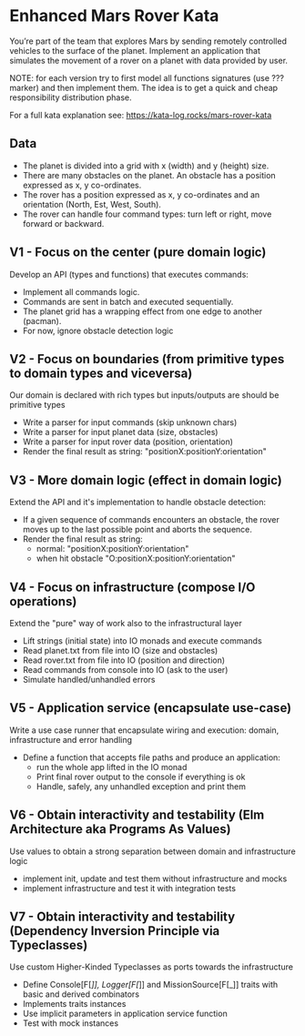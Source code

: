 # Enhanced Mars Rover Kata

You’re part of the team that explores Mars by sending remotely controlled vehicles to the surface of the planet.
Implement an application that simulates the movement of a rover on a planet with data provided by user.

NOTE: for each version try to first model all functions signatures (use ??? marker) and then implement them. The idea is
to get a quick and cheap responsibility distribution phase.

For a full kata explanation see: https://kata-log.rocks/mars-rover-kata

## Data

- The planet is divided into a grid with x (width) and y (height) size.
- There are many obstacles on the planet. An obstacle has a position expressed as x, y co-ordinates.
- The rover has a position expressed as x, y co-ordinates and an orientation (North, Est, West, South).
- The rover can handle four command types: turn left or right, move forward or backward.

## V1 - Focus on the center (pure domain logic)

Develop an API (types and functions) that executes commands:

- Implement all commands logic.
- Commands are sent in batch and executed sequentially.
- The planet grid has a wrapping effect from one edge to another (pacman).
- For now, ignore obstacle detection logic

## V2 - Focus on boundaries (from primitive types to domain types and viceversa)

Our domain is declared with rich types but inputs/outputs are should be primitive types

- Write a parser for input commands (skip unknown chars)
- Write a parser for input planet data (size, obstacles)
- Write a parser for input rover data (position, orientation)
- Render the final result as string: "positionX:positionY:orientation"

## V3 - More domain logic (effect in domain logic)

Extend the API and it's implementation to handle obstacle detection:

- If a given sequence of commands encounters an obstacle, the rover moves up to the last possible point and aborts the sequence.
- Render the final result as string:
  - normal: "positionX:positionY:orientation"
  - when hit obstacle "O:positionX:positionY:orientation"

## V4 - Focus on infrastructure (compose I/O operations)

Extend the "pure" way of work also to the infrastructural layer

- Lift strings (initial state) into IO monads and execute commands
- Read planet.txt from file into IO (size and obstacles)
- Read rover.txt from file into IO (position and direction)
- Read commands from console into IO (ask to the user)
- Simulate handled/unhandled errors

## V5 - Application service (encapsulate use-case)

Write a use case runner that encapsulate wiring and execution: domain, infrastructure and error handling

- Define a function that accepts file paths and produce an application:
  - run the whole app lifted in the IO monad
  - Print final rover output to the console if everything is ok
  - Handle, safely, any unhandled exception and print them

## V6 - Obtain interactivity and testability (Elm Architecture aka Programs As Values)

Use values to obtain a strong separation between domain and infrastructure logic

- implement init, update and test them without infrastructure and mocks
- implement infrastructure and test it with integration tests

## V7 - Obtain interactivity and testability (Dependency Inversion Principle via Typeclasses)

Use custom Higher-Kinded Typeclasses as ports towards the infrastructure

- Define Console[F[_]], Logger[F[_]] and MissionSource[F[_]] traits with basic and derived combinators
- Implements traits instances
- Use implicit parameters in application service function
- Test with mock instances
